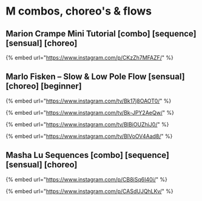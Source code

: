 # M combos, choreo's & flows

## Marion Crampe Mini Tutorial \[combo] \[sequence]  \[sensual] \[choreo]

{% embed url="https://www.instagram.com/p/CKzZh7MFAZF/" %}

## Marlo Fisken – Slow & Low Pole Flow \[sensual] \[choreo] \[beginner]

{% embed url="https://www.instagram.com/tv/Bk17j8OAOT0/" %}

{% embed url="https://www.instagram.com/tv/Bk-JPY2AeQw/" %}

{% embed url="https://www.instagram.com/tv/BlBiOUZhiJ0/" %}

{% embed url="https://www.instagram.com/tv/BlVoOV4Aad8/" %}

## Masha Lu Sequences \[combo] \[sequence]  \[sensual] \[choreo]

{% embed url="https://www.instagram.com/p/CB8iSq6I40i/" %}

{% embed url="https://www.instagram.com/p/CASdUJQhLKv/" %}
